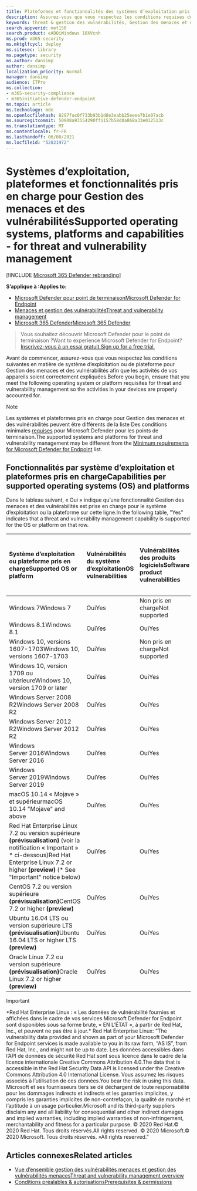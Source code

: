 ```yaml
---
title: Plateformes et fonctionnalités des systèmes d’exploitation pris en charge
description: Assurez-vous que vous respectez les conditions requises du système d’exploitation ou de la plateforme pour Gestion des menaces et des vulnérabilités, afin que les activités de tous vos appareils soient correctement expliquées.
keywords: threat & gestion des vulnérabilités, Gestion des menaces et des vulnérabilités, operating system, platform requirements, prerequisites, Microsoft Defender for Endpoint-tvm supported os, Microsoft Defender for Endpoint-tvm, supported operating systems, supported platforms, linux support, mac support
search.appverid: met150
search.product: eADQiWindows 10XVcnh
ms.prod: m365-security
ms.mktglfcycl: deploy
ms.sitesec: library
ms.pagetype: security
ms.author: dansimp
author: dansimp
localization_priority: Normal
manager: dansimp
audience: ITPro
ms.collection:
- m365-security-compliance
- m365initiative-defender-endpoint
ms.topic: article
ms.technology: mde
ms.openlocfilehash: 8297fac0f733b93b1d8e3eabb25eeee7b1e07acb
ms.sourcegitcommit: 50908a93554290ff1157b58d0a868a33e012513c
ms.translationtype: MT
ms.contentlocale: fr-FR
ms.lasthandoff: 06/08/2021
ms.locfileid: "52821972"
---
```

# <a name="supported-operating-systems-platforms-and-capabilities---for-threat-and-vulnerability-management"></a><span data-ttu-id="c8505-104">Systèmes d’exploitation, plateformes et fonctionnalités pris en charge pour Gestion des menaces et des vulnérabilités</span><span class="sxs-lookup"><span data-stu-id="c8505-104">Supported operating systems, platforms and capabilities - for threat and vulnerability management</span></span>

[!INCLUDE [Microsoft 365 Defender rebranding](../../includes/microsoft-defender.md)]

<span data-ttu-id="c8505-105">**S’applique à :**</span><span class="sxs-lookup"><span data-stu-id="c8505-105">**Applies to:**</span></span>

- [<span data-ttu-id="c8505-106">Microsoft Defender pour point de terminaison</span><span class="sxs-lookup"><span data-stu-id="c8505-106">Microsoft Defender for Endpoint</span></span>](https://go.microsoft.com/fwlink/?linkid=2154037)
- [<span data-ttu-id="c8505-107">Menaces et gestion des vulnérabilités</span><span class="sxs-lookup"><span data-stu-id="c8505-107">Threat and vulnerability management</span></span>](next-gen-threat-and-vuln-mgt.md)
- [<span data-ttu-id="c8505-108">Microsoft 365 Defender</span><span class="sxs-lookup"><span data-stu-id="c8505-108">Microsoft 365 Defender</span></span>](https://go.microsoft.com/fwlink/?linkid=2118804)

><span data-ttu-id="c8505-109">Vous souhaitez découvrir Microsoft Defender pour le point de terminaison ?</span><span class="sxs-lookup"><span data-stu-id="c8505-109">Want to experience Microsoft Defender for Endpoint?</span></span> [<span data-ttu-id="c8505-110">Inscrivez-vous à un essai gratuit.</span><span class="sxs-lookup"><span data-stu-id="c8505-110">Sign up for a free trial.</span></span>](https://www.microsoft.com/microsoft-365/windows/microsoft-defender-atp?ocid=docs-wdatp-portaloverview-abovefoldlink)

<span data-ttu-id="c8505-111">Avant de commencer, assurez-vous que vous respectez les conditions suivantes en matière de système d’exploitation ou de plateforme pour Gestion des menaces et des vulnérabilités afin que les activités de vos appareils soient correctement expliquées.</span><span class="sxs-lookup"><span data-stu-id="c8505-111">Before you begin, ensure that you meet the following operating system or platform requisites for threat and vulnerability management so the activities in your devices are properly accounted for.</span></span>

>[!NOTE]
><span data-ttu-id="c8505-112">Les systèmes et plateformes pris en charge pour Gestion des menaces et des vulnérabilités peuvent être différents de la liste Des conditions minimales [requises](minimum-requirements.md) pour Microsoft Defender pour les points de terminaison.</span><span class="sxs-lookup"><span data-stu-id="c8505-112">The supported systems and platforms for threat and vulnerability management may be different from the [Minimum requirements for Microsoft Defender for Endpoint](minimum-requirements.md) list.</span></span>

## <a name="capabilities-per-supported-operating-systems-os-and-platforms"></a><span data-ttu-id="c8505-113">Fonctionnalités par système d’exploitation et plateformes pris en charge</span><span class="sxs-lookup"><span data-stu-id="c8505-113">Capabilities per supported operating systems (OS) and platforms</span></span>

<span data-ttu-id="c8505-114">Dans le tableau suivant, « Oui » indique qu’une fonctionnalité Gestion des menaces et des vulnérabilités est prise en charge pour le système d’exploitation ou la plateforme sur cette ligne.</span><span class="sxs-lookup"><span data-stu-id="c8505-114">In the following table, "Yes" indicates that a threat and vulnerability management capability is supported for the OS or platform on that row.</span></span>

<span data-ttu-id="c8505-115">Système d’exploitation ou plateforme pris en charge</span><span class="sxs-lookup"><span data-stu-id="c8505-115">Supported OS or platform</span></span> | <span data-ttu-id="c8505-116">Vulnérabilités du système d’exploitation</span><span class="sxs-lookup"><span data-stu-id="c8505-116">OS vulnerabilities</span></span> | <span data-ttu-id="c8505-117">Vulnérabilités des produits logiciels</span><span class="sxs-lookup"><span data-stu-id="c8505-117">Software product vulnerabilities</span></span> | <span data-ttu-id="c8505-118">Évaluation de la configuration du système d’exploitation</span><span class="sxs-lookup"><span data-stu-id="c8505-118">OS configuration assessment</span></span> | <span data-ttu-id="c8505-119">Évaluation de la configuration des contrôles de sécurité</span><span class="sxs-lookup"><span data-stu-id="c8505-119">Security controls configuration assessment</span></span> | <span data-ttu-id="c8505-120">Évaluation de la configuration du produit logiciel</span><span class="sxs-lookup"><span data-stu-id="c8505-120">Software product configuration assessment</span></span>
:---|:---|:---|:---|:---|:---
<span data-ttu-id="c8505-121">Windows 7</span><span class="sxs-lookup"><span data-stu-id="c8505-121">Windows 7</span></span> | <span data-ttu-id="c8505-122">Oui</span><span class="sxs-lookup"><span data-stu-id="c8505-122">Yes</span></span> | <span data-ttu-id="c8505-123">Non pris en charge</span><span class="sxs-lookup"><span data-stu-id="c8505-123">Not supported</span></span> | <span data-ttu-id="c8505-124">Non pris en charge</span><span class="sxs-lookup"><span data-stu-id="c8505-124">Not supported</span></span> | <span data-ttu-id="c8505-125">Non pris en charge</span><span class="sxs-lookup"><span data-stu-id="c8505-125">Not supported</span></span> | <span data-ttu-id="c8505-126">Non pris en charge</span><span class="sxs-lookup"><span data-stu-id="c8505-126">Not supported</span></span>
<span data-ttu-id="c8505-127">Windows 8.1</span><span class="sxs-lookup"><span data-stu-id="c8505-127">Windows 8.1</span></span> | <span data-ttu-id="c8505-128">Oui</span><span class="sxs-lookup"><span data-stu-id="c8505-128">Yes</span></span> | <span data-ttu-id="c8505-129">Oui</span><span class="sxs-lookup"><span data-stu-id="c8505-129">Yes</span></span> | <span data-ttu-id="c8505-130">Oui</span><span class="sxs-lookup"><span data-stu-id="c8505-130">Yes</span></span> | <span data-ttu-id="c8505-131">Oui</span><span class="sxs-lookup"><span data-stu-id="c8505-131">Yes</span></span>| <span data-ttu-id="c8505-132">Oui</span><span class="sxs-lookup"><span data-stu-id="c8505-132">Yes</span></span>
<span data-ttu-id="c8505-133">Windows 10, versions 1607-1703</span><span class="sxs-lookup"><span data-stu-id="c8505-133">Windows 10, versions 1607-1703</span></span> | <span data-ttu-id="c8505-134">Oui</span><span class="sxs-lookup"><span data-stu-id="c8505-134">Yes</span></span>  | <span data-ttu-id="c8505-135">Non pris en charge</span><span class="sxs-lookup"><span data-stu-id="c8505-135">Not supported</span></span> | <span data-ttu-id="c8505-136">Non pris en charge</span><span class="sxs-lookup"><span data-stu-id="c8505-136">Not supported</span></span> | <span data-ttu-id="c8505-137">Non pris en charge</span><span class="sxs-lookup"><span data-stu-id="c8505-137">Not supported</span></span> | <span data-ttu-id="c8505-138">Non pris en charge</span><span class="sxs-lookup"><span data-stu-id="c8505-138">Not supported</span></span>
<span data-ttu-id="c8505-139">Windows 10, version 1709 ou ultérieure</span><span class="sxs-lookup"><span data-stu-id="c8505-139">Windows 10, version 1709 or later</span></span> | <span data-ttu-id="c8505-140">Oui</span><span class="sxs-lookup"><span data-stu-id="c8505-140">Yes</span></span> | <span data-ttu-id="c8505-141">Oui</span><span class="sxs-lookup"><span data-stu-id="c8505-141">Yes</span></span> | <span data-ttu-id="c8505-142">Oui</span><span class="sxs-lookup"><span data-stu-id="c8505-142">Yes</span></span> | <span data-ttu-id="c8505-143">Oui</span><span class="sxs-lookup"><span data-stu-id="c8505-143">Yes</span></span> | <span data-ttu-id="c8505-144">Oui</span><span class="sxs-lookup"><span data-stu-id="c8505-144">Yes</span></span>
<span data-ttu-id="c8505-145">Windows Server 2008 R2</span><span class="sxs-lookup"><span data-stu-id="c8505-145">Windows Server 2008 R2</span></span> | <span data-ttu-id="c8505-146">Oui</span><span class="sxs-lookup"><span data-stu-id="c8505-146">Yes</span></span> | <span data-ttu-id="c8505-147">Oui</span><span class="sxs-lookup"><span data-stu-id="c8505-147">Yes</span></span> | <span data-ttu-id="c8505-148">Oui</span><span class="sxs-lookup"><span data-stu-id="c8505-148">Yes</span></span> | <span data-ttu-id="c8505-149">Oui</span><span class="sxs-lookup"><span data-stu-id="c8505-149">Yes</span></span> | <span data-ttu-id="c8505-150">Oui</span><span class="sxs-lookup"><span data-stu-id="c8505-150">Yes</span></span>
<span data-ttu-id="c8505-151">Windows Server 2012 R2</span><span class="sxs-lookup"><span data-stu-id="c8505-151">Windows Server 2012 R2</span></span> | <span data-ttu-id="c8505-152">Oui</span><span class="sxs-lookup"><span data-stu-id="c8505-152">Yes</span></span> | <span data-ttu-id="c8505-153">Oui</span><span class="sxs-lookup"><span data-stu-id="c8505-153">Yes</span></span> | <span data-ttu-id="c8505-154">Oui</span><span class="sxs-lookup"><span data-stu-id="c8505-154">Yes</span></span> | <span data-ttu-id="c8505-155">Oui</span><span class="sxs-lookup"><span data-stu-id="c8505-155">Yes</span></span> | <span data-ttu-id="c8505-156">Oui</span><span class="sxs-lookup"><span data-stu-id="c8505-156">Yes</span></span>
<span data-ttu-id="c8505-157">Windows Server 2016</span><span class="sxs-lookup"><span data-stu-id="c8505-157">Windows Server 2016</span></span> | <span data-ttu-id="c8505-158">Oui</span><span class="sxs-lookup"><span data-stu-id="c8505-158">Yes</span></span> | <span data-ttu-id="c8505-159">Oui</span><span class="sxs-lookup"><span data-stu-id="c8505-159">Yes</span></span> | <span data-ttu-id="c8505-160">Oui</span><span class="sxs-lookup"><span data-stu-id="c8505-160">Yes</span></span> | <span data-ttu-id="c8505-161">Oui</span><span class="sxs-lookup"><span data-stu-id="c8505-161">Yes</span></span> | <span data-ttu-id="c8505-162">Oui</span><span class="sxs-lookup"><span data-stu-id="c8505-162">Yes</span></span>
<span data-ttu-id="c8505-163">Windows Server 2019</span><span class="sxs-lookup"><span data-stu-id="c8505-163">Windows Server 2019</span></span> | <span data-ttu-id="c8505-164">Oui</span><span class="sxs-lookup"><span data-stu-id="c8505-164">Yes</span></span> | <span data-ttu-id="c8505-165">Oui</span><span class="sxs-lookup"><span data-stu-id="c8505-165">Yes</span></span> | <span data-ttu-id="c8505-166">Oui</span><span class="sxs-lookup"><span data-stu-id="c8505-166">Yes</span></span> | <span data-ttu-id="c8505-167">Oui</span><span class="sxs-lookup"><span data-stu-id="c8505-167">Yes</span></span> | <span data-ttu-id="c8505-168">Oui</span><span class="sxs-lookup"><span data-stu-id="c8505-168">Yes</span></span>
<span data-ttu-id="c8505-169">macOS 10.14 « Mojave » et supérieur</span><span class="sxs-lookup"><span data-stu-id="c8505-169">macOS 10.14 "Mojave" and above</span></span> | <span data-ttu-id="c8505-170">Oui</span><span class="sxs-lookup"><span data-stu-id="c8505-170">Yes</span></span> | <span data-ttu-id="c8505-171">Oui</span><span class="sxs-lookup"><span data-stu-id="c8505-171">Yes</span></span> | <span data-ttu-id="c8505-172">Oui (aperçu)</span><span class="sxs-lookup"><span data-stu-id="c8505-172">Yes (preview)</span></span> | <span data-ttu-id="c8505-173">Oui (aperçu)</span><span class="sxs-lookup"><span data-stu-id="c8505-173">Yes (preview)</span></span> | <span data-ttu-id="c8505-174">Oui (aperçu)</span><span class="sxs-lookup"><span data-stu-id="c8505-174">Yes (preview)</span></span>
<span data-ttu-id="c8505-175">Red Hat Enterprise Linux 7.2 ou version supérieure **(prévisualisation)** (voir la notification « Important » \* ci-dessous)</span><span class="sxs-lookup"><span data-stu-id="c8505-175">Red Hat Enterprise Linux 7.2 or higher **(preview)** (\* See "Important" notice below)</span></span> | <span data-ttu-id="c8505-176">Oui</span><span class="sxs-lookup"><span data-stu-id="c8505-176">Yes</span></span> | <span data-ttu-id="c8505-177">Oui</span><span class="sxs-lookup"><span data-stu-id="c8505-177">Yes</span></span> | <span data-ttu-id="c8505-178">Oui</span><span class="sxs-lookup"><span data-stu-id="c8505-178">Yes</span></span> | <span data-ttu-id="c8505-179">Oui</span><span class="sxs-lookup"><span data-stu-id="c8505-179">Yes</span></span> | <span data-ttu-id="c8505-180">Oui</span><span class="sxs-lookup"><span data-stu-id="c8505-180">Yes</span></span>
<span data-ttu-id="c8505-181">CentOS 7.2 ou version supérieure **(prévisualisation)**</span><span class="sxs-lookup"><span data-stu-id="c8505-181">CentOS 7.2 or higher **(preview)**</span></span> | <span data-ttu-id="c8505-182">Oui</span><span class="sxs-lookup"><span data-stu-id="c8505-182">Yes</span></span> | <span data-ttu-id="c8505-183">Oui</span><span class="sxs-lookup"><span data-stu-id="c8505-183">Yes</span></span> | <span data-ttu-id="c8505-184">Oui</span><span class="sxs-lookup"><span data-stu-id="c8505-184">Yes</span></span> | <span data-ttu-id="c8505-185">Oui</span><span class="sxs-lookup"><span data-stu-id="c8505-185">Yes</span></span> | <span data-ttu-id="c8505-186">Oui</span><span class="sxs-lookup"><span data-stu-id="c8505-186">Yes</span></span>
<span data-ttu-id="c8505-187">Ubuntu 16.04 LTS ou version supérieure LTS **(prévisualisation)**</span><span class="sxs-lookup"><span data-stu-id="c8505-187">Ubuntu 16.04 LTS or higher LTS **(preview)**</span></span> | <span data-ttu-id="c8505-188">Oui</span><span class="sxs-lookup"><span data-stu-id="c8505-188">Yes</span></span> | <span data-ttu-id="c8505-189">Oui</span><span class="sxs-lookup"><span data-stu-id="c8505-189">Yes</span></span> | <span data-ttu-id="c8505-190">Oui</span><span class="sxs-lookup"><span data-stu-id="c8505-190">Yes</span></span> | <span data-ttu-id="c8505-191">Oui</span><span class="sxs-lookup"><span data-stu-id="c8505-191">Yes</span></span> | <span data-ttu-id="c8505-192">Oui</span><span class="sxs-lookup"><span data-stu-id="c8505-192">Yes</span></span>
<span data-ttu-id="c8505-193">Oracle Linux 7.2 ou version supérieure **(prévisualisation)**</span><span class="sxs-lookup"><span data-stu-id="c8505-193">Oracle Linux 7.2 or higher **(preview)**</span></span> | <span data-ttu-id="c8505-194">Oui</span><span class="sxs-lookup"><span data-stu-id="c8505-194">Yes</span></span> | <span data-ttu-id="c8505-195">Oui</span><span class="sxs-lookup"><span data-stu-id="c8505-195">Yes</span></span> | <span data-ttu-id="c8505-196">Oui</span><span class="sxs-lookup"><span data-stu-id="c8505-196">Yes</span></span> | <span data-ttu-id="c8505-197">Oui</span><span class="sxs-lookup"><span data-stu-id="c8505-197">Yes</span></span> | <span data-ttu-id="c8505-198">Oui</span><span class="sxs-lookup"><span data-stu-id="c8505-198">Yes</span></span>

>[!IMPORTANT]
> <span data-ttu-id="c8505-199">\*Red Hat Enterprise Linux : « Les données de vulnérabilité fournies et affichées dans le cadre de vos services Microsoft Defender for Endpoint sont disponibles sous sa forme brute, « EN L’ÉTAT », à partir de Red Hat, Inc., et peuvent ne pas être à jour.</span><span class="sxs-lookup"><span data-stu-id="c8505-199">\* Red Hat Enterprise Linux: “The vulnerability data provided and shown as part of your Microsoft Defender for Endpoint services is made available to you in its raw form, “AS IS”, from Red Hat, Inc., and might not be up to date.</span></span> <span data-ttu-id="c8505-200">Les données accessibles dans l’API de données de sécurité Red Hat sont sous licence dans le cadre de la licence internationale Creative Commons Attribution 4.0.</span><span class="sxs-lookup"><span data-stu-id="c8505-200">The data that is accessible in the Red Hat Security Data API is licensed under the Creative Commons Attribution 4.0 International License.</span></span> <span data-ttu-id="c8505-201">Vous assumez les risques associés à l’utilisation de ces données.</span><span class="sxs-lookup"><span data-stu-id="c8505-201">You bear the risk in using this data.</span></span> <span data-ttu-id="c8505-202">Microsoft et ses fournisseurs tiers se dé déchargent de toute responsabilité pour les dommages indirects et indirects et les garanties implicites, y compris les garanties implicites de non-contrefaçon, la qualité de marché et l’aptitude à un usage particulier.</span><span class="sxs-lookup"><span data-stu-id="c8505-202">Microsoft and its third-party suppliers disclaim any and all liability for consequential and other indirect damages and implied warranties, including implied warranties of non-infringement, merchantability and fitness for a particular purpose.</span></span> <span data-ttu-id="c8505-203">© 2020 Red Hat.</span><span class="sxs-lookup"><span data-stu-id="c8505-203">© 2020 Red Hat.</span></span> <span data-ttu-id="c8505-204">Tous droits réservés.</span><span class="sxs-lookup"><span data-stu-id="c8505-204">All rights reserved.</span></span> <span data-ttu-id="c8505-205">© 2020 Microsoft.</span><span class="sxs-lookup"><span data-stu-id="c8505-205">© 2020 Microsoft.</span></span> <span data-ttu-id="c8505-206">Tous droits réservés. »</span><span class="sxs-lookup"><span data-stu-id="c8505-206">All rights reserved.”</span></span>

## <a name="related-articles"></a><span data-ttu-id="c8505-207">Articles connexes</span><span class="sxs-lookup"><span data-stu-id="c8505-207">Related articles</span></span>

- [<span data-ttu-id="c8505-208">Vue d’ensemble gestion des vulnérabilités menaces et gestion des vulnérabilités menaces</span><span class="sxs-lookup"><span data-stu-id="c8505-208">Threat and vulnerability management overview</span></span>](next-gen-threat-and-vuln-mgt.md)
- [<span data-ttu-id="c8505-209">Conditions préalables & autorisations</span><span class="sxs-lookup"><span data-stu-id="c8505-209">Prerequisites & permissions</span></span>](tvm-prerequisites.md)
